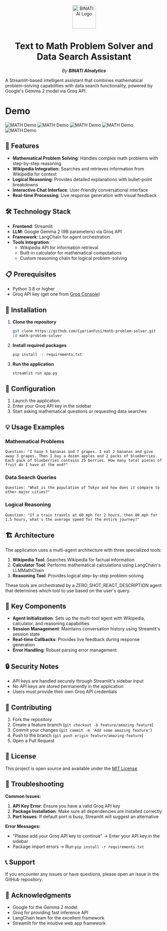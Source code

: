 <div align="center">
  <img src="https://raw.githubusercontent.com/CyprianFusi/math-problem-solver/main/assets/binati_logo.png" alt="BINATI AI Logo" width="75"/><strong></strong>

  # Text to Math Problem Solver and Data Search Assistant

  _By **BINATI AInalytics**_
</div>


A Streamlit-based intelligent assistant that combines mathematical problem-solving capabilities with data search functionality, powered by Google's Gemma 2 model via Groq API.

# Demo
![MATH Demo](assets/ui_1.png)
![MATH Demo](assets/ui_2.png)
![MATH Demo](assets/ui_3.png)
![MATH Demo](assets/ui_4.png)
![MATH Demo](assets/ui_5.png)


## 🌟 Features

- **Mathematical Problem Solving**: Handles complex math problems with step-by-step reasoning
- **Wikipedia Integration**: Searches and retrieves information from Wikipedia for context
- **Logical Reasoning**: Provides detailed explanations with bullet-point breakdowns
- **Interactive Chat Interface**: User-friendly conversational interface
- **Real-time Processing**: Live response generation with visual feedback

## 🛠️ Technology Stack

- **Frontend**: Streamlit
- **LLM**: Google Gemma 2 (9B parameters) via Groq API
- **Framework**: LangChain for agent orchestration
- **Tools Integration**:
  - Wikipedia API for information retrieval
  - Built-in calculator for mathematical computations
  - Custom reasoning chain for logical problem-solving

## 📋 Prerequisites

- Python 3.8 or higher
- Groq API key (get one from [Groq Console](https://console.groq.com/))

## 🚀 Installation

1. **Clone the repository**
   ```bash
   git clone https://github.com/CyprianFusi/math-problem-solver.git
   cd math-problem-solver
   ```

2. **Install required packages**
   ```bash
   pip install -r requirements.txt
   ```

3. **Run the application**
   ```bash
   streamlit run app.py
   ```

## 🔧 Configuration

1. Launch the application
2. Enter your Groq API key in the sidebar
3. Start asking mathematical questions or requesting data searches

## 💡 Usage Examples

### Mathematical Problems
```
Question: "I have 5 bananas and 7 grapes. I eat 2 bananas and give away 3 grapes. Then I buy a dozen apples and 2 packs of blueberries. Each pack of blueberries contains 25 berries. How many total pieces of fruit do I have at the end?"
```

### Data Search Queries
```
Question: "What is the population of Tokyo and how does it compare to other major cities?"
```

### Logical Reasoning
```
Question: "If a train travels at 60 mph for 2 hours, then 80 mph for 1.5 hours, what's the average speed for the entire journey?"
```

## 🏗️ Architecture

The application uses a multi-agent architecture with three specialized tools:

1. **Wikipedia Tool**: Searches Wikipedia for factual information
2. **Calculator Tool**: Performs mathematical calculations using LangChain's LLMMathChain
3. **Reasoning Tool**: Provides logical step-by-step problem-solving

These tools are orchestrated by a ZERO_SHOT_REACT_DESCRIPTION agent that determines which tool to use based on the user's query.

## 🎯 Key Components

- **Agent Initialization**: Sets up the multi-tool agent with Wikipedia, calculator, and reasoning capabilities
- **Session Management**: Maintains conversation history using Streamlit's session state
- **Real-time Callbacks**: Provides live feedback during response generation
- **Error Handling**: Robust parsing error management

## 🔒 Security Notes

- API keys are handled securely through Streamlit's sidebar input
- No API keys are stored permanently in the application
- Users must provide their own Groq API credentials

## 🤝 Contributing

1. Fork the repository
2. Create a feature branch (`git checkout -b feature/amazing-feature`)
3. Commit your changes (`git commit -m 'Add some amazing feature'`)
4. Push to the branch (`git push origin feature/amazing-feature`)
5. Open a Pull Request

## 📝 License

This project is open source and available under the [MIT License](LICENSE).

## 🐛 Troubleshooting

**Common Issues:**

1. **API Key Error**: Ensure you have a valid Groq API key
2. **Package Installation**: Make sure all dependencies are installed correctly
3. **Port Issues**: If default port is busy, Streamlit will suggest an alternative

**Error Messages:**
- "Please add your Groq API key to continue" → Enter your API key in the sidebar
- Package import errors → Run `pip install -r requirements.txt`

## 📞 Support

If you encounter any issues or have questions, please open an issue in the GitHub repository.

## 🎉 Acknowledgments

- Google for the Gemma 2 model
- Groq for providing fast inference API
- LangChain team for the excellent framework
- Streamlit for the intuitive web app framework